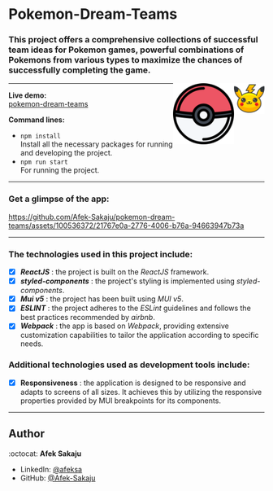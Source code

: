 # Pokemon-Dream-Teams

### This project offers a comprehensive collections of successful team ideas for Pokemon games, powerful combinations of Pokemons from various types to maximize the chances of successfully completing the game.<br />

<img src="./readme-resources/pikachu.png" width=60px height=60px align="right">

<img src="./readme-resources/pokeball.png" width=120px height=120px align="right">

---

**Live demo:**</br>[pokemon-dream-teams](http://Afek-Sakaju.github.io/pokemon-dream-teams)

**Command lines:**

-   `npm install` <br /> Install all the necessary packages for running and developing the project.
-   `npm run start`<br /> For running the project.

---

### **Get a glimpse of the app:**

https://github.com/Afek-Sakaju/pokemon-dream-teams/assets/100536372/21767e0a-2776-4006-b76a-94663947b73a

---

### The technologies used in this project include:

-   [x] _**ReactJS**_ : the project is built on the _ReactJS_ framework.
-   [x] _**styled-components**_ : the project's styling is implemented using _styled-components_.
-   [x] _**Mui v5**_ : the project has been built using _MUI v5_.
-   [x] _**ESLINT**_ : the project adheres to the _ESLint_ guidelines and follows the best practices recommended by _airbnb_.
-   [x] _**Webpack**_ : the app is based on _Webpack_, providing extensive customization capabilities to tailor the application according to specific needs.

### Additional technologies used as development tools include:

-   [x] **Responsiveness** : the application is designed to be responsive and adapts to screens of all sizes. It achieves this by utilizing the responsive properties provided by MUI breakpoints for its components.

---

## Author

:octocat: **Afek Sakaju**

-   LinkedIn: [@afeksa](https://www.linkedin.com/in/afeksa/)
-   GitHub: [@Afek-Sakaju](https://github.com/Afek-Sakaju)
